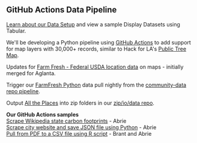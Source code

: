
## GitHub Actions Data Pipeline

[Learn about our Data Setup](../../localsite/info/data) and view a sample Display Datasets using Tabular.

We'll be developing a Python pipeline using [GitHub Actions](https://docs.github.com/en/actions) to add support for map layers with 30,000+ records, similar to Hack for LA's [Public Tree Map](https://neighborhood.org/public-tree-map/).  

Updates for [Farm Fresh - Federal USDA location data](../farmfresh) on maps - initially merged for Aglanta. 

Trigger our [FarmFresh Python](https://github.com/modelearth/community-data/tree/master/process/python/farmfresh) data pull nightly from the [community-data repo pipeline](https://github.com/modelearth/community-data/).  

Output [All the Places](https://www.alltheplaces.xyz/) into zip folders in our [zip/io/data repo](https://model.earth/zip/io/)<!-- generated by Kathryn Winglee. -->.  

**Our GitHub Actions samples**  
[Scrape Wikipedia state carbon footprints](https://github.com/abrie/beyond-carbon-scraper) - Abrie  
[Scrape city website and save JSON file using Python](https://github.com/abrie/atl-council-scraper) - Abrie  
[Pull from PDF to a CSV file using R script](https://github.com/bbrewington/ga.dph.data) - Brant and Abrie  
